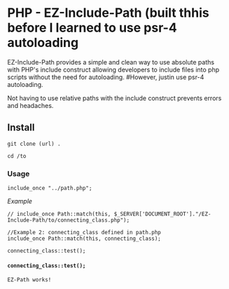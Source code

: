 # PHP - EZ-Include-Path (built thhis before I learned to use psr-4 autoloading

EZ-Include-Path provides a simple and clean way to use absolute paths with PHP's include construct allowing developers to include files into php scripts without the need for autoloading. #However, justin use psr-4 autoloading.

Not having to use relative paths with the include construct prevents errors and headaches.

## Install
``` git clone (url) . ```

``` cd /to ```

### Usage
```include_once "../path.php";```

*Example*
```
// include_once Path::match(this, $_SERVER['DOCUMENT_ROOT']."/EZ-Include-Path/to/connecting_class.php");

//Example 2: connecting_class defined in path.php
include_once Path::match(this, connecting_class);

connecting_class::test(); 
```

#### `connecting_class::test();`   

```
EZ-Path works!
```
